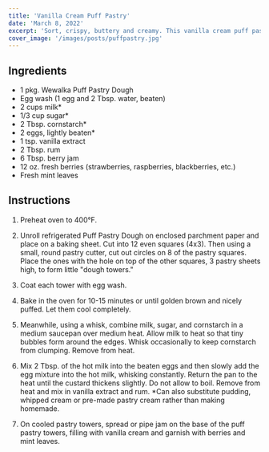 ```yaml
---
title: 'Vanilla Cream Puff Pastry'
date: 'March 8, 2022'
excerpt: 'Sort, crispy, buttery and creamy. This vanilla cream puff pastry is going to be the only one you ever need when it comes to the art of crafting pastries.'
cover_image: '/images/posts/puffpastry.jpg'
---
```


## Ingredients
- 1 pkg. Wewalka Puff Pastry Dough
- Egg wash (1 egg and 2 Tbsp. water, beaten)
- 2 cups milk*
- 1/3 cup sugar*
- 2 Tbsp. cornstarch*
- 2 eggs, lightly beaten*
- 1 tsp. vanilla extract
- 2 Tbsp. rum
- 6 Tbsp. berry jam
- 12 oz. fresh berries (strawberries, raspberries, blackberries, etc.)
- Fresh mint leaves


## Instructions

1. Preheat oven to 400°F.

2. Unroll refrigerated Puff Pastry Dough on enclosed parchment paper and place on a baking sheet. Cut into 12 even squares (4x3). Then using a small, round pastry cutter, cut out circles on 8 of the pastry squares. Place the ones with the hole on top of the other squares, 3 pastry sheets high, to form little "dough towers."

3. Coat each tower with egg wash.

4. Bake in the oven for 10-15 minutes or until golden brown and nicely puffed. Let them cool completely.

5. Meanwhile, using a whisk, combine milk, sugar, and cornstarch in a medium saucepan over medium heat. Allow milk to heat so that tiny bubbles form around the edges. Whisk occasionally to keep cornstarch from clumping. Remove from heat.

6. Mix 2 Tbsp. of the hot milk into the beaten eggs and then slowly add the egg mixture into the hot milk, whisking constantly. Return the pan to the heat until the custard thickens slightly. Do not allow to boil. Remove from heat and mix in vanilla extract and rum. *Can also substitute pudding, whipped cream or pre-made pastry cream rather than making homemade.

7. On cooled pastry towers, spread or pipe jam on the base of the puff pastry towers, filling with vanilla cream and garnish with berries and mint leaves.